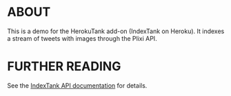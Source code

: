 # ABOUT
This is a demo for the HerokuTank add-on (IndexTank on Heroku). It indexes a stream of tweets with images through the Plixi API.

# FURTHER READING
See the [IndexTank API documentation](http://www.indextank.com/documentation/heroku-addon) for details.
